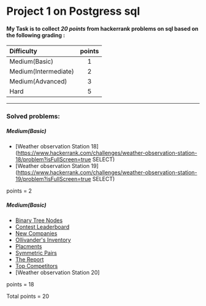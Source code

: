 # Project 1 on Postgress sql

#### My Task is to collect ***20 points*** from hackerrank problems on sql based on the following grading :

| Difficulty             | points | 
| :---                   | :----: |       
| Medium(Basic)          | 1      | 
| Medium(Intermediate)   | 2      | 
| Medium(Advanced)       | 3      | 
| Hard                   | 5      | 
---
### Solved problems:
##### Medium(Basic)
* [Weather observation Station 18](https://www.hackerrank.com/challenges/weather-observation-station-18/problem?isFullScreen=true
SELECT)
* [Weather observation Station 19](https://www.hackerrank.com/challenges/weather-observation-station-19/problem?isFullScreen=true
SELECT)

points = 2


##### Medium(Basic)
* [Binary Tree Nodes]()
* [Contest Leaderboard]()
* [New Companies]()
* [Ollivander's Inventory]()
* [Placments]()
* [Symmetric Pairs]()
* [The Report]()
* [Top Competitors]()
* [Weather observation Station 20]

points = 18

Total points = 20

